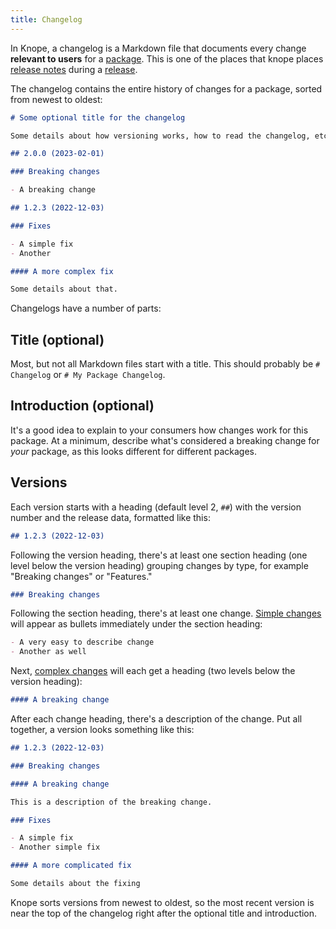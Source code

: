 ```yaml
---
title: Changelog
---
```


In Knope, a changelog is a Markdown file that documents every change **relevant to users** for a [package].
This is one of the places that knope places [release notes] during a [release].

The changelog contains the entire history of changes for a package, sorted from newest to oldest:

```markdown
# Some optional title for the changelog

Some details about how versioning works, how to read the changelog, etc.

## 2.0.0 (2023-02-01)

### Breaking changes

- A breaking change

## 1.2.3 (2022-12-03)

### Fixes

- A simple fix
- Another

#### A more complex fix

Some details about that.
```

Changelogs have a number of parts:

## Title (optional)

Most, but not all Markdown files start with a title. This should probably be `# Changelog` or `# My Package Changelog`.

## Introduction (optional)

It's a good idea to explain to your consumers how changes work for this package.
At a minimum, describe what's considered a breaking change for _your_ package,
as this looks different for different packages.

## Versions

Each version starts with a heading (default level 2, `##`) with the version number and the release data, formatted like this:

```markdown
## 1.2.3 (2022-12-03)
```

Following the version heading, there's at least one section heading (one level below the version heading) grouping changes by type,
for example "Breaking changes" or "Features."

```markdown
### Breaking changes
```

Following the section heading, there's at least one change.
[Simple changes](#simple-vs-complex-changes) will appear as bullets immediately under the section heading:

```markdown
- A very easy to describe change
- Another as well
```

Next, [complex changes](#simple-vs-complex-changes) will each get a heading (two levels below the version heading):

```markdown
#### A breaking change
```

After each change heading, there's a description of the change. Put all together, a version looks something like this:

```markdown
## 1.2.3 (2022-12-03)

### Breaking changes

#### A breaking change

This is a description of the breaking change.

### Fixes

- A simple fix
- Another simple fix

#### A more complicated fix

Some details about the fixing
```

Knope sorts versions from newest to oldest,
so the most recent version is near the top of the changelog right after the optional title and introduction.

[package]: /reference/concepts/package
[release notes]: /reference/concepts/release-notes
[release]: /reference/concepts/release
